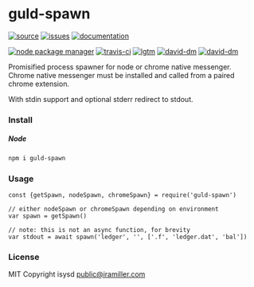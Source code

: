 # guld-spawn

[![source](https://img.shields.io/badge/source-bitbucket-blue.svg)](https://bitbucket.org/guld/tech-js-node_modules-guld-spawn) [![issues](https://img.shields.io/badge/issues-bitbucket-yellow.svg)](https://bitbucket.org/guld/tech-js-node_modules-guld-spawn/issues) [![documentation](https://img.shields.io/badge/docs-guld.tech-green.svg)](https://guld.tech/lib/guld-spawn.html)

[![node package manager](https://img.shields.io/npm/v/guld-spawn.svg)](https://www.npmjs.com/package/guld-spawn) [![travis-ci](https://travis-ci.org/guldcoin/tech-js-node_modules-guld-spawn.svg)](https://travis-ci.org/guldcoin/tech-js-node_modules-guld-spawn?branch=guld) [![lgtm](https://img.shields.io/lgtm/grade/javascript/b/guld/tech-js-node_modules-guld-spawn.svg?logo=lgtm&logoWidth=18)](https://lgtm.com/projects/b/guld/tech-js-node_modules-guld-spawn/context:javascript) [![david-dm](https://david-dm.org/guldcoin/tech-js-node_modules-guld-spawn/status.svg)](https://david-dm.org/guldcoin/tech-js-node_modules-guld-spawn) [![david-dm](https://david-dm.org/guldcoin/tech-js-node_modules-guld-spawn/dev-status.svg)](https://david-dm.org/guldcoin/tech-js-node_modules-guld-spawn?type=dev)

Promisified process spawner for node or chrome native messenger. Chrome native messenger must be installed and called from a paired chrome extension.

With stdin support and optional stderr redirect to stdout.

### Install

##### Node

```sh
npm i guld-spawn
```

### Usage

``` JS
const {getSpawn, nodeSpawn, chromeSpawn} = require('guld-spawn')

// either nodeSpawn or chromeSpawn depending on environment
var spawn = getSpawn()

// note: this is not an async function, for brevity
var stdout = await spawn('ledger', '', ['.f', 'ledger.dat', 'bal'])
```

### License

MIT Copyright isysd <public@iramiller.com>

